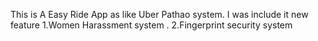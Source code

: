 This is A Easy Ride App as like Uber Pathao system. I was include it new feature 
1.Women Harassment system .
2.Fingerprint security system

